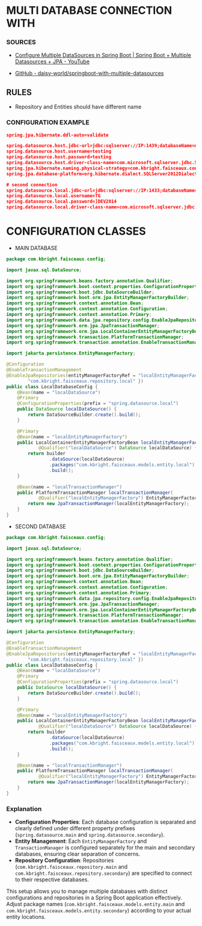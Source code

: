 # MULTI DATABASE CONNECTION WITH

### SOURCES

-  [Configure Multiple DataSources in Spring Boot | Spring Boot + Multiple Datasources + JPA - YouTube](https://www.youtube.com/watch?v=RTyJ-agrTGc) 

- [GitHub - daisy-world/springboot-with-multiple-datasources](https://github.com/daisy-world/springboot-with-multiple-datasources) 

## RULES

- Repository and Entities should have different name

### CONFIGURATION EXAMPLE

```json
spring.jpa.hibernate.ddl-auto=validate

spring.datasource.host.jdbc-url=jdbc:sqlserver://IP:1439;databaseName=db;encrypt=true;trustServerCertificate=true
spring.datasource.host.username=testing
spring.datasource.host.password=testing
spring.datasource.host.driver-class-name=com.microsoft.sqlserver.jdbc.SQLServerDriver
spring.jpa.hibernate.naming.physical-strategy=com.kbright.faisceaux.config.UpperCasePhysicalNamingStrategy
spring.jpa.database-platform=org.hibernate.dialect.SQLServer2012Dialect

# second connection
spring.datasource.local.jdbc-url=jdbc:sqlserver://IP:1433;databaseName=Test=;encrypt=true;trustServerCertificate=true
spring.datasource.local.username=TG
spring.datasource.local.password=]DEV2014
spring.datasource.local.driver-class-name=com.microsoft.sqlserver.jdbc.SQLServerDriver
```

# CONFIGURATION CLASSES

- MAIN DATABASE

```java
package com.kbright.faisceaux.config;

import javax.sql.DataSource;

import org.springframework.beans.factory.annotation.Qualifier;
import org.springframework.boot.context.properties.ConfigurationProperties;
import org.springframework.boot.jdbc.DataSourceBuilder;
import org.springframework.boot.orm.jpa.EntityManagerFactoryBuilder;
import org.springframework.context.annotation.Bean;
import org.springframework.context.annotation.Configuration;
import org.springframework.context.annotation.Primary;
import org.springframework.data.jpa.repository.config.EnableJpaRepositories;
import org.springframework.orm.jpa.JpaTransactionManager;
import org.springframework.orm.jpa.LocalContainerEntityManagerFactoryBean;
import org.springframework.transaction.PlatformTransactionManager;
import org.springframework.transaction.annotation.EnableTransactionManagement;

import jakarta.persistence.EntityManagerFactory;

@Configuration
@EnableTransactionManagement
@EnableJpaRepositories(entityManagerFactoryRef = "localEntityManagerFactory", transactionManagerRef = "localTransactionManager", basePackages = {
        "com.kbright.faisceaux.repository.local" })
public class LocalDatabaseConfig {
    @Bean(name = "localDataSource")
    @Primary
    @ConfigurationProperties(prefix = "spring.datasource.local")
    public DataSource localDataSource() {
        return DataSourceBuilder.create().build();
    }

    @Primary
    @Bean(name = "localEntityManagerFactory")
    public LocalContainerEntityManagerFactoryBean localEntityManagerFactory(EntityManagerFactoryBuilder builder,
            @Qualifier("localDataSource") DataSource localDataSource) {
        return builder
                .dataSource(localDataSource)
                .packages("com.kbright.faisceaux.models.entity.local")
                .build();
    }

    @Bean(name = "localTransactionManager")
    public PlatformTransactionManager localTransactionManager(
            @Qualifier("localEntityManagerFactory") EntityManagerFactory localEntityManagerFactory) {
        return new JpaTransactionManager(localEntityManagerFactory);
    }
}
```

- SECOND DATABASE

```java
package com.kbright.faisceaux.config;

import javax.sql.DataSource;

import org.springframework.beans.factory.annotation.Qualifier;
import org.springframework.boot.context.properties.ConfigurationProperties;
import org.springframework.boot.jdbc.DataSourceBuilder;
import org.springframework.boot.orm.jpa.EntityManagerFactoryBuilder;
import org.springframework.context.annotation.Bean;
import org.springframework.context.annotation.Configuration;
import org.springframework.context.annotation.Primary;
import org.springframework.data.jpa.repository.config.EnableJpaRepositories;
import org.springframework.orm.jpa.JpaTransactionManager;
import org.springframework.orm.jpa.LocalContainerEntityManagerFactoryBean;
import org.springframework.transaction.PlatformTransactionManager;
import org.springframework.transaction.annotation.EnableTransactionManagement;

import jakarta.persistence.EntityManagerFactory;

@Configuration
@EnableTransactionManagement
@EnableJpaRepositories(entityManagerFactoryRef = "localEntityManagerFactory", transactionManagerRef = "localTransactionManager", basePackages = {
        "com.kbright.faisceaux.repository.local" })
public class LocalDatabaseConfig {
    @Bean(name = "localDataSource")
    @Primary
    @ConfigurationProperties(prefix = "spring.datasource.local")
    public DataSource localDataSource() {
        return DataSourceBuilder.create().build();
    }

    @Primary
    @Bean(name = "localEntityManagerFactory")
    public LocalContainerEntityManagerFactoryBean localEntityManagerFactory(EntityManagerFactoryBuilder builder,
            @Qualifier("localDataSource") DataSource localDataSource) {
        return builder
                .dataSource(localDataSource)
                .packages("com.kbright.faisceaux.models.entity.local")
                .build();
    }

    @Bean(name = "localTransactionManager")
    public PlatformTransactionManager localTransactionManager(
            @Qualifier("localEntityManagerFactory") EntityManagerFactory localEntityManagerFactory) {
        return new JpaTransactionManager(localEntityManagerFactory);
    }
}
```

### Explanation

- **Configuration Properties**: Each database configuration is separated and clearly defined under different property prefixes (`spring.datasource.main` and `spring.datasource.secondary`).
- **Entity Management**: Each `EntityManagerFactory` and `TransactionManager` is configured separately for the main and secondary databases, ensuring clear separation of concerns.
- **Repository Configuration**: Repositories (`com.kbright.faisceaux.repository.main` and `com.kbright.faisceaux.repository.secondary`) are specified to connect to their respective databases.

This setup allows you to manage multiple databases with distinct configurations and repositories in a Spring Boot application effectively. Adjust package names (`com.kbright.faisceaux.models.entity.main` and `com.kbright.faisceaux.models.entity.secondary`) according to your actual entity locations.
